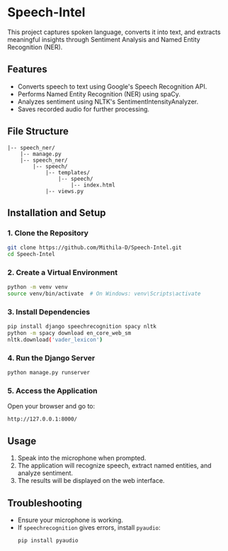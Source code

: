 # Speech-Intel
This project captures spoken language, converts it into text, and extracts meaningful insights through Sentiment Analysis and Named Entity Recognition (NER).



## Features
- Converts speech to text using Google's Speech Recognition API.
- Performs Named Entity Recognition (NER) using spaCy.
- Analyzes sentiment using NLTK's SentimentIntensityAnalyzer.
- Saves recorded audio for further processing.

## File Structure
```
|-- speech_ner/
    |-- manage.py
    |-- speech_ner/
        |-- speech/
            |-- templates/
                |-- speech/
                    |-- index.html
            |-- views.py
```

## Installation and Setup

### 1. Clone the Repository
```sh
git clone https://github.com/Mithila-D/Speech-Intel.git
cd Speech-Intel
```

### 2. Create a Virtual Environment
```sh
python -m venv venv
source venv/bin/activate  # On Windows: venv\Scripts\activate
```

### 3. Install Dependencies

```sh
pip install django speechrecognition spacy nltk
python -m spacy download en_core_web_sm
nltk.download('vader_lexicon')
```

### 4. Run the Django Server
```sh
python manage.py runserver
```

### 5. Access the Application
Open your browser and go to:
```
http://127.0.0.1:8000/
```

## Usage
1. Speak into the microphone when prompted.
2. The application will recognize speech, extract named entities, and analyze sentiment.
3. The results will be displayed on the web interface.

## Troubleshooting
- Ensure your microphone is working.
- If `speechrecognition` gives errors, install `pyaudio`:
  ```sh
  pip install pyaudio
  ```
 

